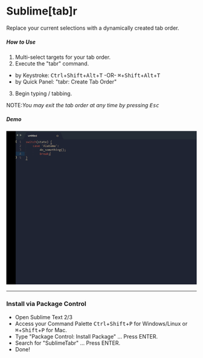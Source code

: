# Sublime[tab]r
Replace your current selections with a dynamically created tab order.

##### How to Use
1. Multi-select targets for your tab order.
2. Execute the "tabr" command.
  * by Keystroke: <kbd>Ctrl</kbd>+<kbd>Shift</kbd>+<kbd>Alt</kbd>+<kbd>T</kbd> -OR- <kbd>⌘</kbd>+<kbd>Shift</kbd>+<kbd>Alt</kbd>+<kbd>T</kbd>
  * by Quick Panel: "tabr: Create Tab Order"
3. Begin typing / tabbing.

NOTE:_You may exit the tab order at any time by pressing <kbd>Esc</kbd>_

##### Demo
![](assets/demo.gif)

---

### Install via Package Control
* Open Sublime Text 2/3
* Access your Command Palette <kbd>Ctrl</kbd>+<kbd>Shift</kbd>+<kbd>P</kbd> for Windows/Linux or <kbd>⌘</kbd>+<kbd>Shift</kbd>+<kbd>P</kbd> for Mac.
* Type "Package Control: Install Package" ... Press ENTER.
* Search for "SublimeTabr" ... Press ENTER.
* Done!
